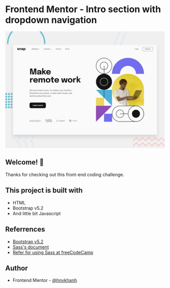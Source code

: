 # Frontend Mentor - Intro section with dropdown navigation

![Design preview for the Intro section with dropdown navigation coding challenge](./design/desktop-preview.jpg)

## Welcome! 👋

Thanks for checking out this front-end coding challenge.


## This project is built with

- HTML
- Bootstrap v5.2
- And little bit Javascript


## Referrences

- [Bootstrap v5.2](https://getbootstrap.com/docs/5.2/getting-started/introduction/)
- [Sass's document](https://sass-lang.com/documentation/)
- [Refer for using Sass at freeCodeCamp](https://www.freecodecamp.org/news/how-to-use-sass-with-css/)



## Author
- Frontend Mentor - [@hnvkhanh](https://www.frontendmentor.io/profile/hnvkhanh)
